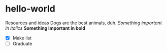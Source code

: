 # hello-world
Resources and ideas
Dogs are the best animals, duh.
*Something important in italics*
**Something important in bold**
- [x] Make list
- [ ] Graduate
